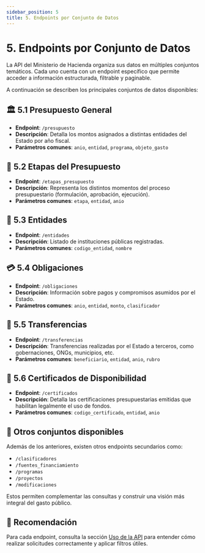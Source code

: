 ```yaml
---
sidebar_position: 5
title: 5. Endpoints por Conjunto de Datos
---
```


# 5. Endpoints por Conjunto de Datos

La API del Ministerio de Hacienda organiza sus datos en múltiples conjuntos temáticos. Cada uno cuenta con un endpoint específico que permite acceder a información estructurada, filtrable y paginable.

A continuación se describen los principales conjuntos de datos disponibles:

## 🏛️ 5.1 Presupuesto General

- **Endpoint**: `/presupuesto`
- **Descripción**: Detalla los montos asignados a distintas entidades del Estado por año fiscal.
- **Parámetros comunes**: `anio`, `entidad`, `programa`, `objeto_gasto`

## 🧾 5.2 Etapas del Presupuesto

- **Endpoint**: `/etapas_presupuesto`
- **Descripción**: Representa los distintos momentos del proceso presupuestario (formulación, aprobación, ejecución).
- **Parámetros comunes**: `etapa`, `entidad`, `anio`

## 🏢 5.3 Entidades

- **Endpoint**: `/entidades`
- **Descripción**: Listado de instituciones públicas registradas.
- **Parámetros comunes**: `codigo_entidad`, `nombre`

## 💳 5.4 Obligaciones

- **Endpoint**: `/obligaciones`
- **Descripción**: Información sobre pagos y compromisos asumidos por el Estado.
- **Parámetros comunes**: `anio`, `entidad`, `monto`, `clasificador`

## 💸 5.5 Transferencias

- **Endpoint**: `/transferencias`
- **Descripción**: Transferencias realizadas por el Estado a terceros, como gobernaciones, ONGs, municipios, etc.
- **Parámetros comunes**: `beneficiario`, `entidad`, `anio`, `rubro`

## 🧾 5.6 Certificados de Disponibilidad

- **Endpoint**: `/certificados`
- **Descripción**: Detalla las certificaciones presupuestarias emitidas que habilitan legalmente el uso de fondos.
- **Parámetros comunes**: `codigo_certificado`, `entidad`, `anio`

## 🧩 Otros conjuntos disponibles

Además de los anteriores, existen otros endpoints secundarios como:

- `/clasificadores`
- `/fuentes_financiamiento`
- `/programas`
- `/proyectos`
- `/modificaciones`

Estos permiten complementar las consultas y construir una visión más integral del gasto público.

## 🧪 Recomendación

Para cada endpoint, consulta la sección [Uso de la API](./04-uso-api.md) para entender cómo realizar solicitudes correctamente y aplicar filtros útiles.

